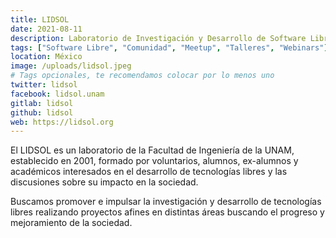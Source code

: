 ```yaml
---
title: LIDSOL
date: 2021-08-11 
description: Laboratorio de Investigación y Desarrollo de Software Libre de la Facultad de Ingeniería, UNAM
tags: ["Software Libre", "Comunidad", "Meetup", "Talleres", "Webinars"]
location: México
image: /uploads/lidsol.jpeg
# Tags opcionales, te recomendamos colocar por lo menos uno
twitter: lidsol
facebook: lidsol.unam
gitlab: lidsol
github: lidsol
web: https://lidsol.org
---
```


El LIDSOL es un laboratorio de la Facultad de Ingeniería de la UNAM, establecido en 2001, formado por voluntarios, alumnos, ex-alumnos y académicos interesados en el desarrollo de tecnologías libres y las discusiones sobre su impacto en la sociedad.

Buscamos promover e impulsar la investigación y desarrollo de tecnologías libres realizando proyectos afines en distintas áreas buscando el progreso y mejoramiento de la sociedad.
